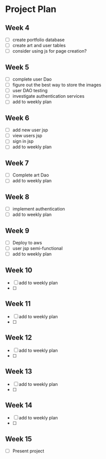 # Project Plan

## Week 4
- [ ] create portfolio database
- [ ] create art and user tables
- [ ] consider using js for page creation?

## Week 5
- [ ] complete user Dao
- [ ] figure out the best way to store the images
- [ ] user DAO testing
- [ ] investigate authentication services
- [ ] add to weekly plan

## Week 6
- [ ] add new user jsp
- [ ] view users jsp
- [ ] sign in jsp
- [ ] add to weekly plan

## Week 7
- [ ] Complete art Dao
- [ ] add to weekly plan

## Week 8
- [ ] implement authentication
- [ ] add to weekly plan

## Week 9
- [ ] Deploy to aws
- [ ] user jsp semi-functional
- [ ] add to weekly plan

## Week 10
- [ ] add to weekly plan
- [ ] 

## Week 11
- [ ] add to weekly plan
- [ ]

## Week 12
- [ ] add to weekly plan
- [ ]

## Week 13
- [ ] add to weekly plan
- [ ]

## Week 14
- [ ] add to weekly plan
- [ ]

## Week 15
- [ ] Present project
